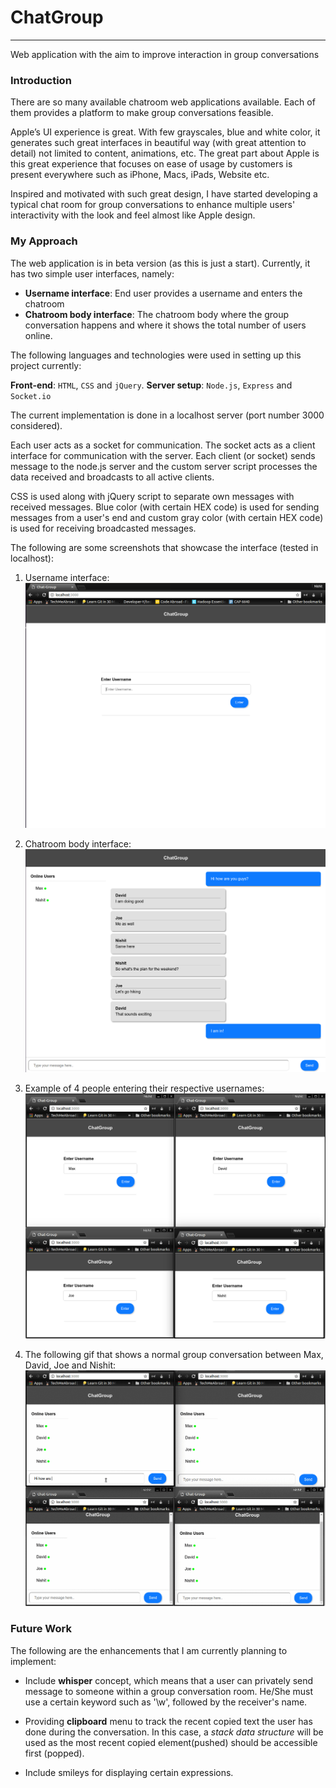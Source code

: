 # ChatGroup
---
Web application with the aim to improve interaction in group conversations

### Introduction

There are so many available chatroom web applications available. Each of them provides a platform to make group conversations feasible.

Apple’s UI experience is great. With few grayscales, blue and white color, it generates such great interfaces in beautiful way (with great attention to detail) not limited to content, animations, etc. The great part about Apple is this great experience that focuses on ease of usage by customers is present everywhere such as iPhone, Macs, iPads, Website etc.

Inspired and motivated with such great design, I have started developing a typical chat room for group conversations to enhance multiple users' interactivity with the look and feel almost like Apple design.


### My Approach

The web application is in beta version (as this is just a start). Currently, it has two simple user interfaces, namely:

- **Username interface**: End user provides a username and enters the chatroom
- **Chatroom body interface**: The chatroom body where the group conversation happens and where it shows the total number of users online.

The following languages and technologies were used in setting up this project currently:

**Front-end**: `HTML`, `CSS` and `jQuery`.
**Server setup**: `Node.js`, `Express` and `Socket.io`

The current implementation is done in a localhost server (port number 3000 considered).

Each user acts as a socket for communication. The socket acts as a client interface for communication with the server. Each client (or socket) sends message to the node.js server and the custom server script processes the data received and broadcasts to all active clients.

CSS is used along with jQuery script to separate own messages with received messages.
Blue color (with certain HEX code) is used for sending messages from a user's end and custom gray color (with certain HEX code) is used for receiving broadcasted messages.



The following are some screenshots that showcase the interface (tested in localhost):
1.	Username interface:
 ![Initial Screen](Screenshots/InitialScreen.png)

2.	Chatroom body interface:
 ![Chatroom Screen](Screenshots/TypicalChatRoomScreen.png)

3.	Example of 4 people entering their respective usernames:
 ![Typical Group Initial Screen](Screenshots/ChatGroupExample.png)

4. The following gif that shows a normal group conversation between Max, David, Joe and Nishit:
 ![Sample Run](Screenshots/SampleChatGroupConversation.gif)



### Future Work

The following are the enhancements that I am currently planning to implement:

- Include **whisper** concept, which means that a user can privately send message to someone within a group conversation room. He/She must use a certain keyword such as '\w', followed by the receiver's name.

- Providing **clipboard** menu to track the recent copied text the user has done during the conversation. In this case, a *stack data structure* will be used as the most recent copied element(pushed) should be accessible first (popped).

- Include smileys for displaying certain expressions.
